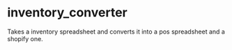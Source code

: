 # inventory_converter
Takes a inventory spreadsheet and converts it into a pos spreadsheet and a shopify one.
